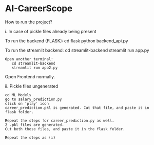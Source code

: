 # AI-CareerScope

How to run the project?

i. In case of pickle files already being present

To run the backend (FLASK):
    cd flask
    python backend_api.py

To run the streamlit backend:
    cd streamlit-backend
    streamlit run app.py

    Open another terminal:
       cd streamlit-backend
       streamlit run app2.py

Open Frontend normally. 

ii. Pickle files ungenerated

    cd ML Models
    go to salary_prediction.py 
    click on 'play' icon
    career_prediction.pkl is generated. Cut that file, and paste it in flask folder.

    Repeat the steps for career_prediction.py as well.
    2 .pkl files are generated.
    Cut both those files, and paste it in the flask folder.

    Repeat the steps as (i)
    